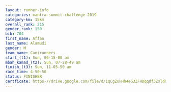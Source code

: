 ```yaml
---
layout: runner-info 
categories: mantra-summit-challenge-2019 
category-km: 15km 
overall_rank: 215
gender_rank: 150
bib: 704
first_name: Affan
last_name: Alamudi
gender: M
team_name: Canirunners
start_(t1): Sun, 06-15-00 am
mbah_kamad_(t2): Sun, 07-28-49 am
finish_(t3): Sun, 11-05-50 am
race_time: 4-50-50
status: FINISHER
certficate: https-//drive.google.com/file/d/1qCgZuHHh4eG3ZFHDqqdf3Zsld99_v2La/view?usp=sharing
---
```

